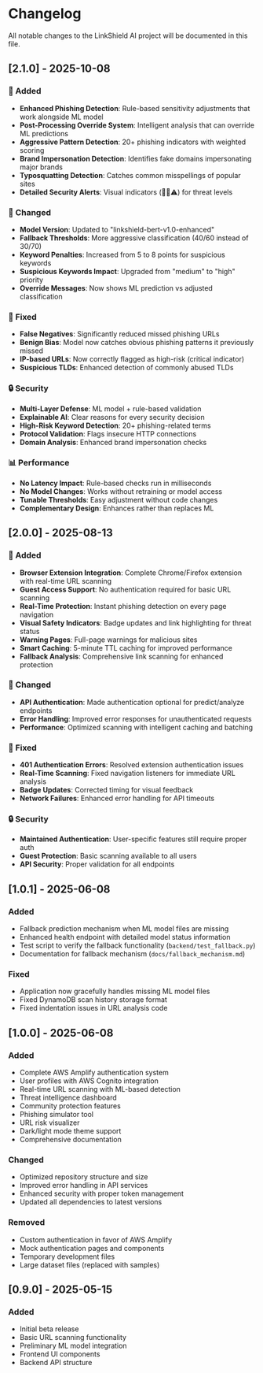 # Changelog

All notable changes to the LinkShield AI project will be documented in this file.

## [2.1.0] - 2025-10-08

### 🎯 Added
- **Enhanced Phishing Detection**: Rule-based sensitivity adjustments that work alongside ML model
- **Post-Processing Override System**: Intelligent analysis that can override ML predictions
- **Aggressive Pattern Detection**: 20+ phishing indicators with weighted scoring
- **Brand Impersonation Detection**: Identifies fake domains impersonating major brands
- **Typosquatting Detection**: Catches common misspellings of popular sites
- **Detailed Security Alerts**: Visual indicators (🚨🔴⚠️) for threat levels

### 🔧 Changed
- **Model Version**: Updated to "linkshield-bert-v1.0-enhanced"
- **Fallback Thresholds**: More aggressive classification (40/60 instead of 30/70)
- **Keyword Penalties**: Increased from 5 to 8 points for suspicious keywords
- **Suspicious Keywords Impact**: Upgraded from "medium" to "high" priority
- **Override Messages**: Now shows ML prediction vs adjusted classification

### 🐛 Fixed
- **False Negatives**: Significantly reduced missed phishing URLs
- **Benign Bias**: Model now catches obvious phishing patterns it previously missed
- **IP-based URLs**: Now correctly flagged as high-risk (critical indicator)
- **Suspicious TLDs**: Enhanced detection of commonly abused TLDs

### 🔒 Security
- **Multi-Layer Defense**: ML model + rule-based validation
- **Explainable AI**: Clear reasons for every security decision
- **High-Risk Keyword Detection**: 20+ phishing-related terms
- **Protocol Validation**: Flags insecure HTTP connections
- **Domain Analysis**: Enhanced brand impersonation checks

### 📊 Performance
- **No Latency Impact**: Rule-based checks run in milliseconds
- **No Model Changes**: Works without retraining or model access
- **Tunable Thresholds**: Easy adjustment without code changes
- **Complementary Design**: Enhances rather than replaces ML

## [2.0.0] - 2025-08-13

### 🚀 Added
- **Browser Extension Integration**: Complete Chrome/Firefox extension with real-time URL scanning
- **Guest Access Support**: No authentication required for basic URL scanning
- **Real-Time Protection**: Instant phishing detection on every page navigation
- **Visual Safety Indicators**: Badge updates and link highlighting for threat status
- **Warning Pages**: Full-page warnings for malicious sites
- **Smart Caching**: 5-minute TTL caching for improved performance
- **Fallback Analysis**: Comprehensive link scanning for enhanced protection

### 🔧 Changed
- **API Authentication**: Made authentication optional for predict/analyze endpoints
- **Error Handling**: Improved error responses for unauthenticated requests
- **Performance**: Optimized scanning with intelligent caching and batching

### 🐛 Fixed
- **401 Authentication Errors**: Resolved extension authentication issues
- **Real-Time Scanning**: Fixed navigation listeners for immediate URL analysis
- **Badge Updates**: Corrected timing for visual feedback
- **Network Failures**: Enhanced error handling for API timeouts

### 🔒 Security
- **Maintained Authentication**: User-specific features still require proper auth
- **Guest Protection**: Basic scanning available to all users
- **API Security**: Proper validation for all endpoints

## [1.0.1] - 2025-06-08

### Added
- Fallback prediction mechanism when ML model files are missing
- Enhanced health endpoint with detailed model status information
- Test script to verify the fallback functionality (`backend/test_fallback.py`)
- Documentation for fallback mechanism (`docs/fallback_mechanism.md`)

### Fixed
- Application now gracefully handles missing ML model files
- Fixed DynamoDB scan history storage format
- Fixed indentation issues in URL analysis code

## [1.0.0] - 2025-06-08

### Added
- Complete AWS Amplify authentication system
- User profiles with AWS Cognito integration
- Real-time URL scanning with ML-based detection
- Threat intelligence dashboard
- Community protection features
- Phishing simulator tool
- URL risk visualizer
- Dark/light mode theme support
- Comprehensive documentation

### Changed
- Optimized repository structure and size
- Improved error handling in API services
- Enhanced security with proper token management
- Updated all dependencies to latest versions

### Removed
- Custom authentication in favor of AWS Amplify
- Mock authentication pages and components
- Temporary development files
- Large dataset files (replaced with samples)

## [0.9.0] - 2025-05-15

### Added
- Initial beta release
- Basic URL scanning functionality
- Preliminary ML model integration
- Frontend UI components
- Backend API structure
